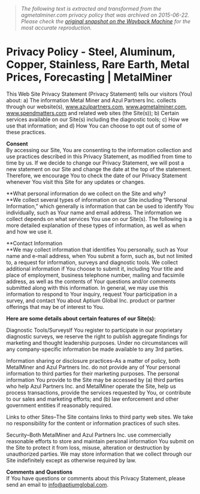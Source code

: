 > *The following text is extracted and transformed from the agmetalminer.com privacy policy that was archived on 2015-06-22. Please check the [original snapshot on the Wayback Machine](https://web.archive.org/web/20150622090634id_/http%3A//agmetalminer.com/privacy-policy) for the most accurate reproduction.*

# Privacy Policy - Steel, Aluminum, Copper, Stainless, Rare Earth, Metal Prices, Forecasting | MetalMiner

This Web Site Privacy Statement (Privacy Statement) tells our visitors (You) about: a) The information Metal Miner and Azul Partners Inc. collects through our website(s), www.azulpartners.com, www.agmetalminer.com, www.spendmatters.com and related web sites (the Site(s)); b) Certain services available on our Site(s) including the diagnostic tools; c) How we use that information; and d) How You can choose to opt out of some of these practices.

**Consent**  
By accessing our Site, You are consenting to the information collection and use practices described in this Privacy Statement, as modified from time to time by us. If we decide to change our Privacy Statement, we will post a new statement on our Site and change the date at the top of the statement. Therefore, we encourage You to check the date of our Privacy Statement whenever You visit this Site for any updates or changes.

**What personal information do we collect on the Site and why?  
**We collect several types of information on our Site including “Personal Information,” which generally is information that can be used to identify You individually, such as Your name and email address. The information we collect depends on what services You use on our Site(s). The following is a more detailed explanation of these types of information, as well as when and how we use it.

**Contact Information  
**We may collect information that identifies You personally, such as Your name and e-mail address, when You submit a form, such as, but not limited to, a request for information, surveys and diagnostic tools. We collect additional information if You choose to submit it, including Your title and place of employment, business telephone number, mailing and facsimile address, as well as the contents of Your questions and/or comments submitted along with this information. In general, we may use this information to respond to Your inquiry, request Your participation in a survey, and contact You about Aptium Global Inc. product or partner offerings that may be of interest to You.

**Here are some details about certain features of our Site(s):**

Diagnostic Tools/SurveysIf You register to participate in our proprietary diagnostic surveys, we reserve the right to publish aggregate findings for marketing and thought leadership purposes. Under no circumstances will any company-specific information be made available to any 3rd parties.

Information sharing or disclosure practices–As a matter of policy, both MetalMiner and Azul Partners Inc. do not provide any of Your personal information to third parties for their marketing purposes. The personal information You provide to the Site may be accessed by (a) third parties who help Azul Partners Inc. and MetalMiner operate the Site, help us process transactions, provide the services requested by You, or contribute to our sales and marketing efforts; and (b) law enforcement and other government entities if reasonably required.

Links to other Sites–The Site contains links to third party web sites. We take no responsibility for the content or information practices of such sites.

Security–Both MetalMiner and Azul Partners Inc. use commercially reasonable efforts to store and maintain personal information You submit on the Site to protect it from loss, misuse, alteration or destruction by unauthorized parties. We may store information that we collect through our Site indefinitely except as otherwise required by law.

**Comments and Questions**  
If You have questions or comments about this Privacy Statement, please send an email to [info@aptiumglobal.com](mailto:info@aptiumglobal.com).
